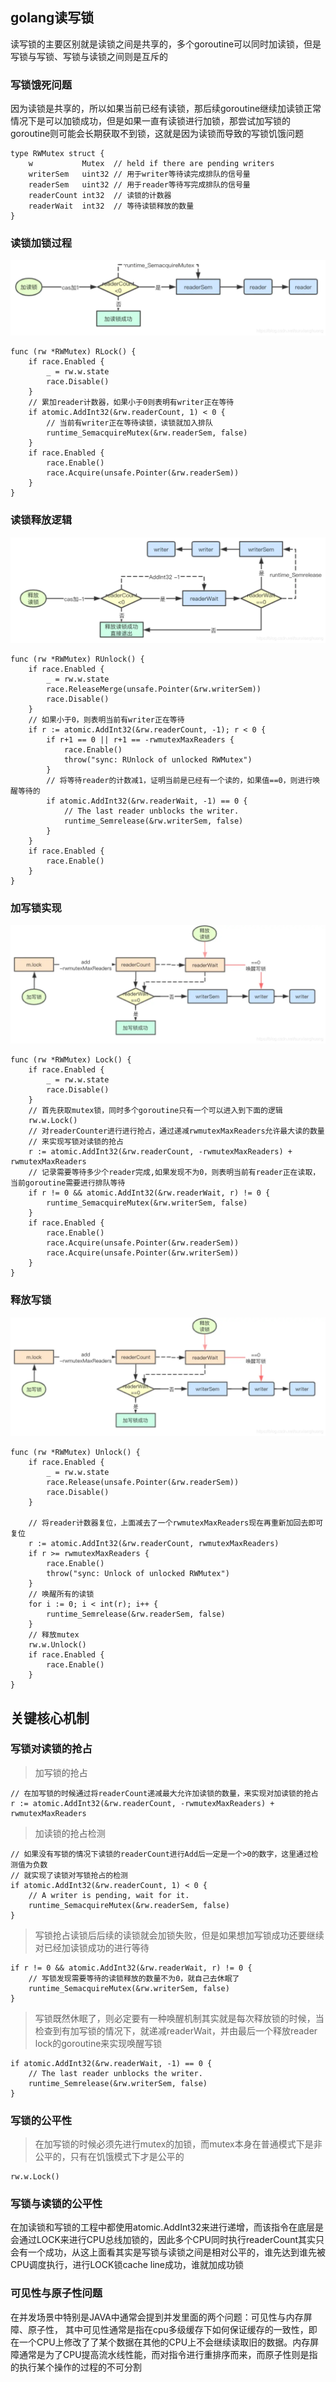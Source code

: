 ## golang读写锁

读写锁的主要区别就是读锁之间是共享的，多个goroutine可以同时加读锁，但是写锁与写锁、写锁与读锁之间则是互斥的

### 写锁饿死问题

因为读锁是共享的，所以如果当前已经有读锁，那后续goroutine继续加读锁正常情况下是可以加锁成功，但是如果一直有读锁进行加锁，那尝试加写锁的goroutine则可能会长期获取不到锁，这就是因为读锁而导致的写锁饥饿问题

```golang
type RWMutex struct {
    w           Mutex  // held if there are pending writers
    writerSem   uint32 // 用于writer等待读完成排队的信号量
    readerSem   uint32 // 用于reader等待写完成排队的信号量
    readerCount int32  // 读锁的计数器
    readerWait  int32  // 等待读锁释放的数量
}

```

### 读锁加锁过程

![读锁](../img/20200310183100318.png)

```golang
func (rw *RWMutex) RLock() {
    if race.Enabled {
        _ = rw.w.state
        race.Disable()
    }
    // 累加reader计数器，如果小于0则表明有writer正在等待
    if atomic.AddInt32(&rw.readerCount, 1) < 0 {
        // 当前有writer正在等待读锁，读锁就加入排队
        runtime_SemacquireMutex(&rw.readerSem, false)
    }
    if race.Enabled {
        race.Enable()
        race.Acquire(unsafe.Pointer(&rw.readerSem))
    }
}
```

### 读锁释放逻辑

![读锁](../img/20200310183238131.png)

```golang
func (rw *RWMutex) RUnlock() {
    if race.Enabled {
        _ = rw.w.state
        race.ReleaseMerge(unsafe.Pointer(&rw.writerSem))
        race.Disable()
    }
    // 如果小于0，则表明当前有writer正在等待
    if r := atomic.AddInt32(&rw.readerCount, -1); r < 0 {
        if r+1 == 0 || r+1 == -rwmutexMaxReaders {
            race.Enable()
            throw("sync: RUnlock of unlocked RWMutex")
        }
        // 将等待reader的计数减1，证明当前是已经有一个读的，如果值==0，则进行唤醒等待的
        if atomic.AddInt32(&rw.readerWait, -1) == 0 {
            // The last reader unblocks the writer.
            runtime_Semrelease(&rw.writerSem, false)
        }
    }
    if race.Enabled {
        race.Enable()
    }
}
```

### 加写锁实现

![写锁](../img/20200310183339731.png)

```golang
func (rw *RWMutex) Lock() {
    if race.Enabled {
        _ = rw.w.state
        race.Disable()
    }
    // 首先获取mutex锁，同时多个goroutine只有一个可以进入到下面的逻辑
    rw.w.Lock()
    // 对readerCounter进行进行抢占，通过递减rwmutexMaxReaders允许最大读的数量
    // 来实现写锁对读锁的抢占
    r := atomic.AddInt32(&rw.readerCount, -rwmutexMaxReaders) + rwmutexMaxReaders
    // 记录需要等待多少个reader完成,如果发现不为0，则表明当前有reader正在读取，当前goroutine需要进行排队等待
    if r != 0 && atomic.AddInt32(&rw.readerWait, r) != 0 {
        runtime_SemacquireMutex(&rw.writerSem, false)
    }
    if race.Enabled {
        race.Enable()
        race.Acquire(unsafe.Pointer(&rw.readerSem))
        race.Acquire(unsafe.Pointer(&rw.writerSem))
    }
}
```

### 释放写锁

![写锁](../img/20200310183339731.png)


```golang
func (rw *RWMutex) Unlock() {
    if race.Enabled {
        _ = rw.w.state
        race.Release(unsafe.Pointer(&rw.readerSem))
        race.Disable()
    }

    // 将reader计数器复位，上面减去了一个rwmutexMaxReaders现在再重新加回去即可复位
    r := atomic.AddInt32(&rw.readerCount, rwmutexMaxReaders)
    if r >= rwmutexMaxReaders {
        race.Enable()
        throw("sync: Unlock of unlocked RWMutex")
    }
    // 唤醒所有的读锁
    for i := 0; i < int(r); i++ {
        runtime_Semrelease(&rw.readerSem, false)
    }
    // 释放mutex
    rw.w.Unlock()
    if race.Enabled {
        race.Enable()
    }
}
```

## 关键核心机制

### 写锁对读锁的抢占

> 加写锁的抢占
```golang
// 在加写锁的时候通过将readerCount递减最大允许加读锁的数量，来实现对加读锁的抢占
r := atomic.AddInt32(&rw.readerCount, -rwmutexMaxReaders) + rwmutexMaxReaders
```

> 加读锁的抢占检测
```golang
// 如果没有写锁的情况下读锁的readerCount进行Add后一定是一个>0的数字，这里通过检测值为负数
// 就实现了读锁对写锁抢占的检测
if atomic.AddInt32(&rw.readerCount, 1) < 0 {
    // A writer is pending, wait for it.
    runtime_SemacquireMutex(&rw.readerSem, false)
}
```

> 写锁抢占读锁后后续的读锁就会加锁失败，但是如果想加写锁成功还要继续对已经加读锁成功的进行等待

```golang
if r != 0 && atomic.AddInt32(&rw.readerWait, r) != 0 {
    // 写锁发现需要等待的读锁释放的数量不为0，就自己去休眠了
    runtime_SemacquireMutex(&rw.writerSem, false)
}
```

> 写锁既然休眠了，则必定要有一种唤醒机制其实就是每次释放锁的时候，当检查到有加写锁的情况下，就递减readerWait，并由最后一个释放reader lock的goroutine来实现唤醒写锁

```golang
if atomic.AddInt32(&rw.readerWait, -1) == 0 {
    // The last reader unblocks the writer.
    runtime_Semrelease(&rw.writerSem, false)
}
```

### 写锁的公平性

> 在加写锁的时候必须先进行mutex的加锁，而mutex本身在普通模式下是非公平的，只有在饥饿模式下才是公平的

```golang
rw.w.Lock()
```

### 写锁与读锁的公平性

在加读锁和写锁的工程中都使用atomic.AddInt32来进行递增，而该指令在底层是会通过LOCK来进行CPU总线加锁的，因此多个CPU同时执行readerCount其实只会有一个成功，从这上面看其实是写锁与读锁之间是相对公平的，谁先达到谁先被CPU调度执行，进行LOCK锁cache line成功，谁就加成功锁

### 可见性与原子性问题

在并发场景中特别是JAVA中通常会提到并发里面的两个问题：可见性与内存屏障、原子性， 其中可见性通常是指在cpu多级缓存下如何保证缓存的一致性，即在一个CPU上修改了了某个数据在其他的CPU上不会继续读取旧的数据。内存屏障通常是为了CPU提高流水线性能，而对指令进行重排序而来，而原子性则是指的执行某个操作的过程的不可分割